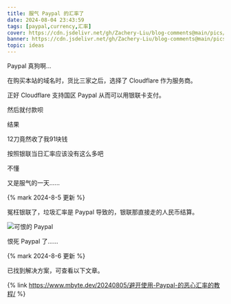 ```yaml
---
title: 服气 Paypal 的汇率了
date: 2024-08-04 23:43:59
tags: [paypal,currency,汇率]
cover: https://cdn.jsdelivr.net/gh/Zachery-Liu/blog-comments@main/pics/eric-prouzet-TZB-1vfImhY-unsplash%20(1).jpg
banner: https://cdn.jsdelivr.net/gh/Zachery-Liu/blog-comments@main/pics/eric-prouzet-TZB-1vfImhY-unsplash%20(1).jpg
topic: ideas
---
```


Paypal 真狗啊...

<!-- more -->

在购买本站的域名时，货比三家之后，选择了 Cloudflare 作为服务商。

正好 Cloudflare 支持国区 Paypal 从而可以用银联卡支付。

然后就付款呗

结果

12刀竟然收了我91块钱

按照银联当日汇率应该没有这么多吧

不懂

又是服气的一天......


{% mark 2024-8-5 更新 %}

冤枉银联了，垃圾汇率是 Paypal 导致的，银联那直接走的人民币结算。

![可恨的 Paypal](https://cdn.jsdelivr.net/gh/Zachery-Liu/blog-comments@main/pics/2024-08-05-11-12-44.png)

恨死 Paypal 了......

{% mark 2024-8-6 更新 %}

已找到解决方案，可查看以下文章。

{% link https://www.mbyte.dev/20240805/避开使用-Paypal-的恶心汇率的教程/ %}